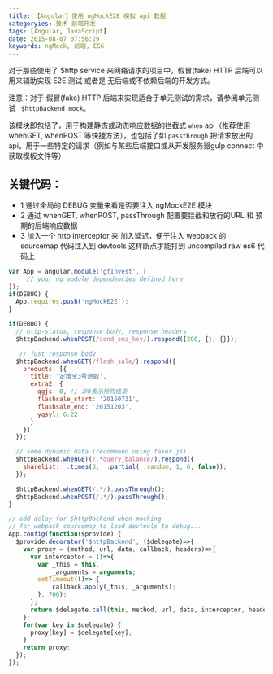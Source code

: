 ```yaml
---
title: 【Angular】使用 ngMockE2E 模拟 api 数据
categoryies: 技术-前端开发
tags: [Angular, JavaScript]
date: 2015-08-07 07:56:29
keywords: ngMock, 前端, ES6
---
```



对于那些使用了 $http service 来网络请求的项目中，假冒(fake) HTTP 后端可以用来辅助实现 E2E 测试 或者是 无后端或不依赖后端的开发方式。

注意：对于 假冒(fake) HTTP 后端来实现适合于单元测试的需求，请参阅单元测试 ` $httpBackend mock`。

该模块即包括了，用于构建静态或动态响应数据的拦截式  `when` api（推荐使用 whenGET, whenPOST 等快捷方法），也包括了如 `passthrough` 把请求放出的 api，用于一些特定的请求（例如与某些后端接口或从开发服务器gulp connect 中获取模板文件等）

## 关键代码：

- 1 通过全局的 DEBUG 变量来看是否要注入 ngMockE2E 模块
- 2 通过 whenGET, whenPOST, passThrough 配置要拦截和放行的URL 和 预期的后端响应数据
- 3 加入一个 http interceptor 来 加入延迟，便于注入 webpack 的 sourcemap 代码注入到 devtools 这样断点才能打到 uncompiled raw es6 代码上

```js
var App = angular.module('gfInvest', [
     // your ng module dependencies defined here
]);
if(DEBUG) {
  App.requires.push('ngMockE2E');
}
```

```js
if(DEBUG) {
  // http-status, response body, response headers 
  $httpBackend.whenPOST(/send_sms_key/).respond([200, {}, {}]);

   // just response body
  $httpBackend.whenGET(/flash_sale/).respond({
    products: [{
      title: '定增宝3号进取',
      extra2: {
        qgjs: 0, // 非0表示抢购结束
        flashsale_start: '20150731',
        flashsale_end: '20151203',
        yqsyl: 6.22
      }
    }]
  });

  // some dynamic data (recommend using faker.js)
  $httpBackend.whenGET(/.*query_balance/).respond({
    sharelist: _.times(3, _.partial(_.random, 1, 6, false));
  });

  $httpBackend.whenGET(/.*/).passThrough();
  $httpBackend.whenPOST(/.*/).passThrough();
}
```


```js
// add delay for $httpBackend when mocking
// for webpack sourcemap to load devtools to debug...
App.config(function($provide) {
  $provide.decorator('$httpBackend', ($delegate)=>{
    var proxy = (method, url, data, callback, headers)=>{
      var interceptor = ()=>{
        var _this = this,
            _arguments = arguments;
        setTimeout(()=> {
            callback.apply(_this, _arguments);
        }, 700);
      };
      return $delegate.call(this, method, url, data, interceptor, headers);
    };
    for(var key in $delegate) {
      proxy[key] = $delegate[key];
    }
    return proxy;
  });
});
```




